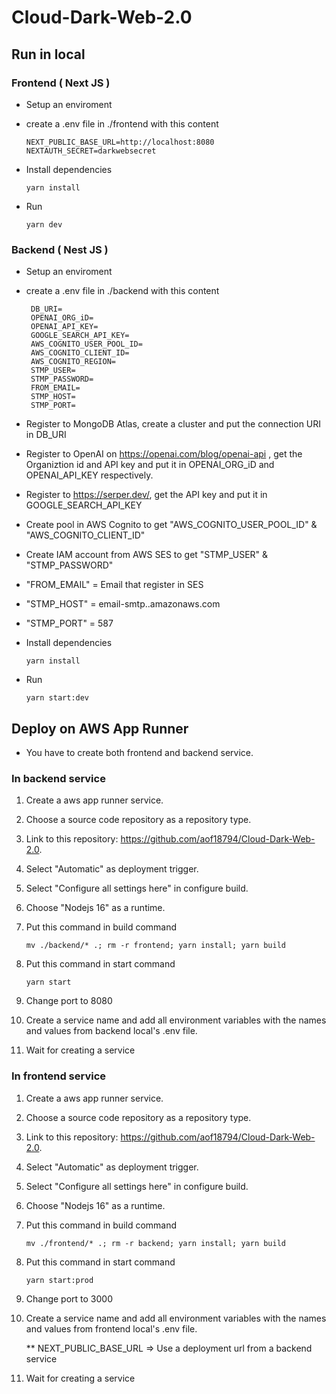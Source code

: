 # Cloud-Dark-Web-2.0


## **Run in local**

### Frontend ( Next JS )
- Setup an enviroment
- create a .env file in ./frontend with this content
    ```
    NEXT_PUBLIC_BASE_URL=http://localhost:8080
    NEXTAUTH_SECRET=darkwebsecret
    ```
- Install dependencies
  
  ```
  yarn install
  ```
- Run

  ```
  yarn dev
  ```

### Backend ( Nest JS )
- Setup an enviroment
- create a .env file in ./backend with this content
   ```
    DB_URI=
    OPENAI_ORG_iD=
    OPENAI_API_KEY=
    GOOGLE_SEARCH_API_KEY=
    AWS_COGNITO_USER_POOL_ID=
    AWS_COGNITO_CLIENT_ID=
    AWS_COGNITO_REGION=
    STMP_USER=
    STMP_PASSWORD=
    FROM_EMAIL=
    STMP_HOST=
    STMP_PORT=
    ```
-  Register to MongoDB Atlas, create a cluster and put the connection URI in DB_URI
-  Register to OpenAI on https://openai.com/blog/openai-api , get the Organiztion id and API key and put it in OPENAI_ORG_iD and OPENAI_API_KEY respectively.
-  Register to https://serper.dev/, get the API key and put it in GOOGLE_SEARCH_API_KEY
-  Create pool in AWS Cognito to get "AWS_COGNITO_USER_POOL_ID" & "AWS_COGNITO_CLIENT_ID"
-  Create IAM account from AWS SES to get "STMP_USER" & "STMP_PASSWORD"
-  "FROM_EMAIL" = Email that register in SES
-  "STMP_HOST" = email-smtp.<AWS SES Region>.amazonaws.com
-  "STMP_PORT" = 587

- Install dependencies
  
  ```
  yarn install
  ```
- Run

    ```
    yarn start:dev
    ```

## **Deploy on AWS App Runner**
- You have to create both frontend and backend service.

### In backend service
1. Create a aws app runner service.
2. Choose a source code repository as a repository type.
3. Link to this repository: https://github.com/aof18794/Cloud-Dark-Web-2.0.
4. Select "Automatic" as deployment trigger.
5. Select "Configure all settings here" in configure build.
6. Choose "Nodejs 16" as a runtime.
7. Put this command in build command
   
   ```
   mv ./backend/* .; rm -r frontend; yarn install; yarn build
   ```
8. Put this command in start command
   
    ```
    yarn start
    ```
9.  Change port to 8080
10. Create a service name and add all environment variables with the names and values from backend local's .env file.
11. Wait for creating a service

### In frontend service
1. Create a aws app runner service.
2. Choose a source code repository as a repository type.
3. Link to this repository: https://github.com/aof18794/Cloud-Dark-Web-2.0.
4. Select "Automatic" as deployment trigger.
5. Select "Configure all settings here" in configure build.
6. Choose "Nodejs 16" as a runtime.
7. Put this command in build command
   
   ```
   mv ./frontend/* .; rm -r backend; yarn install; yarn build
   ```
8. Put this command in start command
   
    ```
    yarn start:prod
    ```
9.  Change port to 3000
10. Create a service name and add all environment variables with the names and values from frontend local's .env file.

    ** NEXT_PUBLIC_BASE_URL => Use a deployment url from a backend service
11. Wait for creating a service


